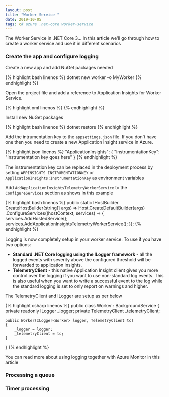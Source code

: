 ```yaml
---
layout: post
title: "Worker Service "
date: 2019-10-05
tags: c# azure .net-core worker-service
---
```


<p class="intro"><span class="dropcap">T</span>he Worker Service in .NET Core 3... In this article we'll go through how to create a worker service and use it in different scenarios</p>

### Create the app and configure logging

Create a new app and add NuGet packages needed

{% highlight bash linenos %}
dotnet new worker -o MyWorker
{% endhighlight %}

Open the project file and add a reference to Application Insights for Worker Service.

{% highlight xml linenos %}
  <ItemGroup>
    <PackageReference Include="Microsoft.ApplicationInsights.WorkerService" Version="2.8.2" />
  </ItemGroup>
{% endhighlight %}

Install new NuGet packages

{% highlight bash linenos %}
  dotnet restore
{% endhighlight %}

Add the intrumentation key to the `appsettings.json` file. If you don't have one then you need to create a new Application Insight service in Azure.

{% highlight json linenos %}
  "ApplicationInsights": {
    "InstrumentationKey": "instrumentation key goes here"
  }
{% endhighlight %}

The instrumentation key can be replaced in the deployment process by setting `APPINSIGHTS_INSTRUMENTATIONKEY` or `ApplicationInsights:InstrumentationKey` as environment variables

Add `AddApplicationInsightsTelemetryWorkerService` to the `ConfigureServices` section as shows in this example

{% highlight bash linenos %}
public static IHostBuilder CreateHostBuilder(string[] args) =>
  Host.CreateDefaultBuilder(args)
      .ConfigureServices((hostContext, services) =>
      {
          services.AddHostedService<Worker>();
          services.AddApplicationInsightsTelemetryWorkerService();
      });
{% endhighlight %}

Logging is now completely setup in your worker service. To use it you have two options:

<ul>
  <li><b>Standard .NET Core logging using the ILogger framework</b> - all the logged events with severity above the configured threshold will be forwarded to application insights.</li>
  <li><b>TelemetryClient</b> - this native Application Insight client gives you more control over the logging if you want to use non-standard log events. This is also useful when you want to write a successful event to the log while the standard logging is set to only report on warnings and higher.</li>
</ul>

The TelemetryClient and ILogger are setup as per below

{% highlight csharp linenos %}
public class Worker : BackgroundService
{
    private readonly ILogger<Worker> _logger;
    private TelemetryClient _telemetryClient;

    public Worker(ILogger<Worker> logger, TelemetryClient tc)
    {
        _logger = logger;
        _telemetryClient = tc;
    }
}
{% endhighlight %}

You can read more about using logging together with Azure Monitor in this article

### Processing a queue


### Timer processing

